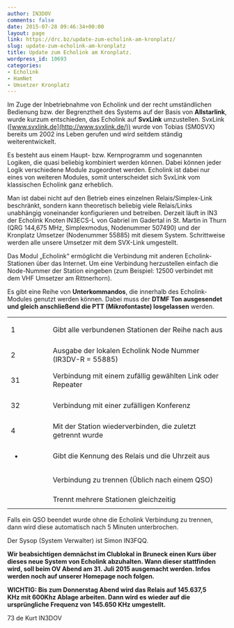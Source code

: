 ```yaml
---
author: IN3DOV
comments: false
date: 2015-07-28 09:46:34+00:00
layout: page
link: https://drc.bz/update-zum-echolink-am-kronplatz/
slug: update-zum-echolink-am-kronplatz
title: Update zum Echolink am Kronplatz.
wordpress_id: 10693
categories:
- Echolink
- HamNet
- Umsetzer Kronplatz
---
```


Im Zuge der Inbetriebnahme von Echolink und der recht umständlichen Bedienung bzw. der Begrenztheit des Systems auf der Basis von **Allstarlink**, wurde kurzum entschieden, das Echolink auf **SvxLink** umzustellen. SvxLink ([www.svxlink.de](http://www.svxlink.de/)) wurde von Tobias (SM0SVX) bereits um 2002 ins Leben gerufen und wird seitdem ständig weiterentwickelt.

Es besteht aus einem Haupt- bzw. Kernprogramm und sogenannten Logiken, die quasi beliebig kombiniert werden können. Dabei können jeder Logik verschiedene Module zugeordnet werden. Echolink ist dabei nur eines von weiteren Modules, somit unterscheidet sich SvxLink vom klassischen Echolink ganz erheblich.

Man ist dabei nicht auf den Betrieb eines einzelnen Relais/Simplex-Link beschränkt, sondern kann theoretisch beliebig viele Relais/Links unabhängig voneinander konfigurieren und betreiben. Derzeit läuft in IN3 der Echolink Knoten IN3ECS-L von Gabriel im Gadertal in St. Martin in Thurn (QRG 144,675 MHz, Simplexmodus, Nodenummer 507490) und der Kronplatz Umsetzer (Nodenummer 55885) mit diesem System. Schrittweise werden alle unsere Umsetzer mit dem SVX-Link umgestellt.

Das Modul „Echolink“ ermöglicht die Verbindung mit anderen Echolink-Stationen über das Internet. Um eine Verbindung herzustellen einfach die Node-Nummer der Station eingeben (zum Beispiel: 12500 verbindet mit dem VHF Umsetzer am Rittnerhorn).

Es gibt eine Reihe von **Unterkommandos**, die innerhalb des Echolink-Modules genutzt werden können. Dabei muss der **DTMF Ton ausgesendet und gleich anschließend die PTT (Mikrofontaste) losgelassen** werden.
<table >
<tbody >
<tr >

<td width="111" >


1



</td>

<td width="541" >Gibt alle verbundenen Stationen der Reihe nach aus
</td>
</tr>
<tr >

<td width="111" >


2



</td>

<td width="541" >Ausgabe der lokalen Echolink Node Nummer (IR3DV-R = 55885)
</td>
</tr>
<tr >

<td width="111" >


31



</td>

<td width="541" >Verbindung mit einem zufällig gewählten Link oder Repeater
</td>
</tr>
<tr >

<td width="111" >


32



</td>

<td width="541" >Verbindung mit einer zufälligen Konferenz
</td>
</tr>
<tr >

<td width="111" >


4



</td>

<td width="541" >Mit der Station wiederverbinden, die zuletzt getrennt wurde
</td>
</tr>
<tr >

<td width="111" >


*



</td>

<td width="541" >Gibt die Kennung des Relais und die Uhrzeit aus
</td>
</tr>
<tr >

<td width="111" >


#



</td>

<td width="541" >Verbindung zu trennen (Üblich nach einem QSO)
</td>
</tr>
<tr >

<td width="111" >


##



</td>

<td width="541" >Trennt mehrere Stationen gleichzeitig
</td>
</tr>
</tbody>
</table>
Falls ein QSO beendet wurde ohne die Echolink Verbindung zu trennen, dann wird diese automatisch nach 5 Minuten unterbrochen.

Der Sysop (System Verwalter) ist Simon IN3FQQ.

**Wir beabsichtigen demnächst im Clublokal in Bruneck einen Kurs über dieses neue System von Echolink abzuhalten. Wann dieser stattfinden wird, soll beim OV Abend am 31. Juli 2015 ausgemacht werden. Infos werden noch auf unserer Homepage noch folgen.**

**WICHTIG: Bis zum Donnerstag Abend wird das Relais auf 145.637,5 KHz mit 600Khz Ablage arbeiten. Dann wird es wieder auf die ursprüngliche Frequenz von 145.650 KHz umgestellt.**

73 de Kurt IN3DOV


